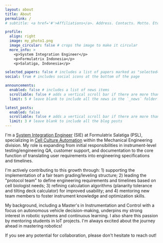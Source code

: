 ```yaml
---
layout: about
title: About
permalink: /
# subtitle: <a href='#'>Affiliations</a>. Address. Contacts. Motto. Etc.

profile:
  align: right
  image: my_photo1.png
  image_circular: false # crops the image to make it circular
  more_info: >
    <p>System Integration Engineer</p>
    <p>Formulatrix Indonesia</p>
    <p>Salatiga, Indonesia</p>

selected_papers: false # includes a list of papers marked as "selected={true}"
social: true # includes social icons at the bottom of the page

announcements:
  enabled: false # includes a list of news items
  scrollable: false # adds a vertical scroll bar if there are more than 3 news items
  limit: 5 # leave blank to include all the news in the `_news` folder

latest_posts:
  enabled: false
  scrollable: false # adds a vertical scroll bar if there are more than 3 new posts items
  limit: 3 # leave blank to include all the blog posts
---
```

<!-- commenting out the old as references -->
<!-- Write your biography here. Tell the world about yourself. Link to your favorite [subreddit](http://reddit.com). You can put a picture in, too. The code is already in, just name your picture `prof_pic.jpg` and put it in the `img/` folder.

Put your address / P.O. box / other info right below your picture. You can also disable any of these elements by editing `profile` property of the YAML header of your `_pages/about.md`. Edit `_bibliography/papers.bib` and Jekyll will render your [publications page](/al-folio/publications/) automatically.

Link to your social media connections, too. This theme is set up to use [Font Awesome icons](https://fontawesome.com/) and [Academicons](https://jpswalsh.github.io/academicons/), like the ones below. Add your Facebook, Twitter, LinkedIn, Google Scholar, or just disable all of them. -->

I'm a [System Integration Engineer](https://formulatrix.com/careers/indonesia/rnd-sys-integration-eng/) (SIE) at Formulatrix Salatiga (PSL), specializing in [Cell Culture Automation](https://formulatrix.com/automated-cell-culture/) within the Mechanical Engineering division. My role is expanding from initial responsibilities in instrument-level testing/engineering QA, customer support, and documentation to the core function of translating user requirements into engineering specifications and timelines.

I'm actively contributing to this growth through: 1) supporting the implementation of a fair team grading/leveling structure; 2) leading the "protocol team" to define engineering requirements and timelines based on cell biologist needs; 3) refining calculation algorithms (planarity tolerance and tilting deck calculator) for improved usability; and 4) mentoring new team members to foster instrument knowledge and optimization skills.

My background, including a Master's in Instrumentation and Control with a focus on autonomous vehicle decision-making, underpins my strong interest in robotic systems and continuous learning. I also share this passion by mentoring students in IoT projects.  I'm always excited about the journey ahead in mastering robotics!

If you see any potential for collaboration, please don't hesitate to reach out!